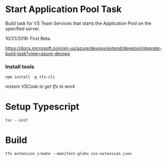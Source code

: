 # Start Application Pool Task
Build task for VS Team Services that starts the Application Pool on the specified server. 


10/21/2016: First Beta.

https://docs.microsoft.com/en-us/azure/devops/extend/develop/integrate-build-task?view=azure-devops

### Install tools

```
npm install -g tfx-cli
```
*restore VSCode to get tfx to work*

# Setup Typescript
```
tsc --init
```

# Build
```
tfx extension create --manifest-globs vss-extension.json
```